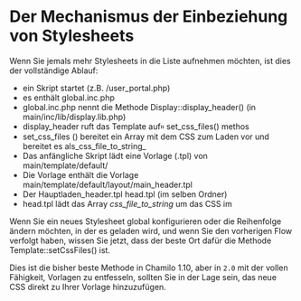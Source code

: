 # Der Mechanismus der Einbeziehung von Stylesheets

Wenn Sie jemals mehr Stylesheets in die Liste aufnehmen möchten, ist dies der vollständige Ablauf:

* ein Skript startet \(z.B. /user\_portal.php\)
* es enthält global.inc.php
* global.inc.php nennt die Methode Display::display\_header\(\) \(in main/inc/lib/display.lib.php\)
* display\_header ruft das Template auf። set\_css\_files\(\) methos
* set_css\_files \(\) bereitet ein Array mit dem CSS zum Laden vor und bereitet es als\_css\_file\_to\_string_
* Das anfängliche Skript lädt eine Vorlage \(.tpl\) von main/template/default/
* Die Vorlage enthält die Vorlage main/template/default/layout/main\_header.tpl
* Der Hauptladen\_header.tpl head.tpl \(im selben Ordner\)
* head.tpl lädt das Array _css\_file\_to\_string_ um das CSS im

Wenn Sie ein neues Stylesheet global konfigurieren oder die Reihenfolge ändern möchten, in der es geladen wird, und wenn Sie den vorherigen Flow verfolgt haben, wissen Sie jetzt, dass der beste Ort dafür die Methode Template::setCssFiles\(\) ist.

Dies ist die bisher beste Methode in Chamilo 1.10, aber in `2.0` mit der vollen Fähigkeit, Vorlagen zu entfesseln, sollten Sie in der Lage sein, das neue CSS direkt zu Ihrer Vorlage hinzuzufügen.